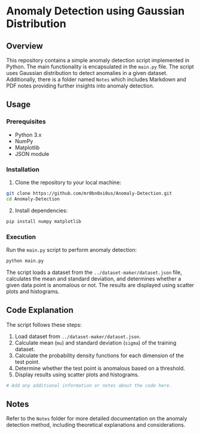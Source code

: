 # Anomaly Detection using Gaussian Distribution

## Overview

This repository contains a simple anomaly detection script implemented in Python. The main functionality is encapsulated in the `main.py` file. The script uses Gaussian distribution to detect anomalies in a given dataset. Additionally, there is a folder named `Notes` which includes Markdown and PDF notes providing further insights into anomaly detection.

## Usage

### Prerequisites
- Python 3.x
- NumPy
- Matplotlib
- JSON module

### Installation
1. Clone the repository to your local machine:

```bash
git clone https://github.com/mr0bn0xi0us/Anomaly-Detection.git
cd Anomaly-Detection
```

2. Install dependencies:

```bash
pip install numpy matplotlib
```

### Execution

Run the `main.py` script to perform anomaly detection:

```bash
python main.py
```

The script loads a dataset from the `../dataset-maker/dataset.json` file, calculates the mean and standard deviation, and determines whether a given data point is anomalous or not. The results are displayed using scatter plots and histograms.

## Code Explanation

The script follows these steps:

1. Load dataset from `../dataset-maker/dataset.json`.
2. Calculate mean (`mu`) and standard deviation (`sigma`) of the training dataset.
3. Calculate the probability density functions for each dimension of the test point.
4. Determine whether the test point is anomalous based on a threshold.
5. Display results using scatter plots and histograms.

```python
# Add any additional information or notes about the code here.
```

## Notes

Refer to the `Notes` folder for more detailed documentation on the anomaly detection method, including theoretical explanations and considerations.
